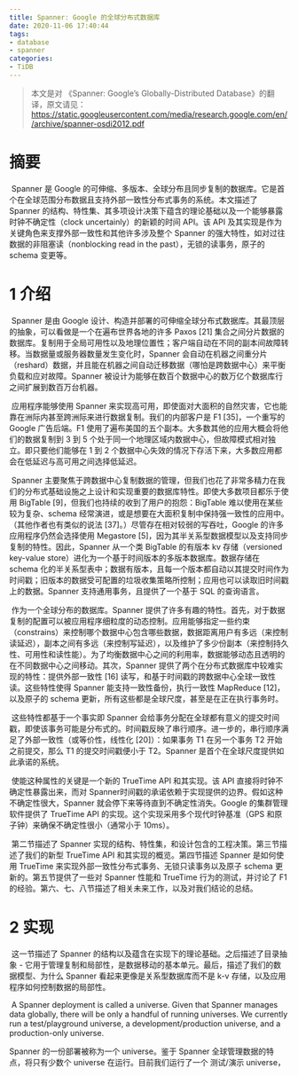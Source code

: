 ```yaml
---
title: Spanner: Google 的全球分布式数据库
date: 2020-11-06 17:40:44
tags:
- database
- spanner
categories:
- TiDB
---
```


> 本文是对 《Spanner: Google’s Globally-Distributed Database》的翻译，原文请见：https://static.googleusercontent.com/media/research.google.com/en//archive/spanner-osdi2012.pdf

# 摘要

​        Spanner 是 Google 的可伸缩、多版本、全球分布且同步复制的数据库。它是首个在全球范围分布数据且支持外部一致性分布式事务的系统。本文描述了 Spanner 的结构、特性集、其多项设计决策下蕴含的理论基础以及一个能够暴露时钟不确定性（clock uncertainly）的新颖的时间 API。该 API 及其实现是作为关键角色来支撑外部一致性和其他许多涉及整个 Spanner 的强大特性，如对过往数据的非阻塞读（nonblocking read in the past），无锁的读事务，原子的 schema 变更等。

# 1 介绍

​        Spanner 是由 Google 设计、构造并部署的可伸缩全球分布式数据库。其最顶层的抽象，可以看做是一个在遍布世界各地的许多 Paxos [21] 集合之间分片数据的数据库。复制用于全局可用性以及地理位置性；客户端自动在不同的副本间故障转移。当数据量或服务器数量发生变化时，Spanner 会自动在机器之间重分片（reshard）数据，并且能在机器之间自动迁移数据（哪怕是跨数据中心）来平衡负载和应对故障。Spanner 被设计为能够在数百个数据中心的数万亿个数据库行之间扩展到数百万台机器。

​        应用程序能够使用 Spanner 来实现高可用，即使面对大面积的自然灾害，它也能靠在洲际内甚至跨洲际来进行数据复制。我们的内部客户是 F1 [35]，一个重写的 Google 广告后端。F1 使用了遍布美国的五个副本。大多数其他的应用大概会将他们的数据复制到 3 到 5 个处于同一个地理区域内数据中心，但故障模式相对独立。即只要他们能够在 1 到 2 个数据中心失效的情况下存活下来，大多数应用都会在低延迟与高可用之间选择低延迟。

​        Spanner 主要聚焦于跨数据中心复制数据的管理，但我们也花了非常多精力在我们的分布式基础设施之上设计和实现重要的数据库特性。即使大多数项目都乐于使用 BigTable [9]，但我们也持续的收到了用户的抱怨：BigTable 难以使用在某些较为复杂、schema 经常演进，或是想要在大面积复制中保持强一致性的应用中。（其他作者也有类似的说法 [37]。）尽管存在相对较弱的写吞吐，Google 的许多应用程序仍然会选择使用 Megastore [5]，因为其半关系型数据模型以及支持同步复制的特性。因此，Spanner 从一个类 BigTable 的有版本 kv 存储（versioned key-value store）进化为一个基于时间版本的多版本数据库。数据存储在 schema 化的半关系型表中；数据有版本，且每一个版本都自动以其提交时间作为时间戳；旧版本的数据受可配置的垃圾收集策略所控制；应用也可以读取旧时间戳上的数据。Spanner 支持通用事务，且提供了一个基于 SQL 的查询语言。

​        作为一个全球分布的数据库。Spanner 提供了许多有趣的特性。首先，对于数据复制的配置可以被应用程序细粒度的动态控制。应用能够指定一些约束（constrains）来控制哪个数据中心包含哪些数据，数据距离用户有多远（来控制读延迟），副本之间有多远（来控制写延迟），以及维护了多少份副本（来控制持久性、可用性和读性能）。为了均衡数据中心之间的利用率，数据能够动态且透明的在不同数据中心之间移动。其次，Spanner 提供了两个在分布式数据库中较难实现的特性：提供外部一致性 [16] 读写，和基于时间戳的跨数据中心全球一致性读。这些特性使得 Spanner 能支持一致性备份，执行一致性 MapReduce [12]，以及原子的 schema 更新，所有这些都是全球尺度，甚至是在正在执行事务时。

​        这些特性都基于一个事实即 Spanner 会给事务分配在全球都有意义的提交时间戳，即使该事务可能是分布式的。时间戳反映了串行顺序。进一步的，串行顺序满足了外部一致性（或等价性，线性化 [20]）：如果事务 T1 在另一个事务 T2 开始之前提交，那么 T1 的提交时间戳便小于 T2。Spanner 是首个在全球尺度提供如此承诺的系统。

​        使能这种属性的关键是一个新的 TrueTime API 和其实现。该 API 直接将时钟不确定性暴露出来，而对 Spanner时间戳的承诺依赖于实现提供的边界。假如这种不确定性很大，Spanner 就会停下来等待直到不确定性消失。Google 的集群管理软件提供了 TrueTime API 的实现。这个实现采用多个现代时钟基准（GPS 和原子钟）来确保不确定性很小（通常小于 10ms）。

​        第二节描述了 Spanner 实现的结构、特性集，和设计包含的工程决策。第三节描述了我们的新型 TrueTime API 和其实现的概览。第四节描述 Spanner 是如何使用 TrueTime 来实现外部一致性分布式事务、无锁只读事务以及原子 schema 更新的。第五节提供了一些对 Spanner 性能和 TrueTime 行为的测试，并讨论了 F1 的经验。第六、七、八节描述了相关未来工作，以及对我们结论的总结。

# 2 实现

​        这一节描述了 Spanner 的结构以及蕴含在实现下的理论基础。之后描述了目录抽象 - 它用于管理复制和局部性，是数据移动的基本单元。最后，描述了我们的数据模型、为什么 Spanner 看起来更像是关系型数据库而不是 k-v 存储，以及应用程序如何控制数据的局部性。

​        A Spanner deployment is called a universe. Given that Spanner manages data globally, there will be only a handful of running universes. We currently run a test/playground universe, a development/production universe, and a production-only universe.

Spanner 的一份部署被称为一个 universe。鉴于 Spanner 全球管理数据的特点，将只有少数个 universe 在运行。目前我们运行了一个 测试/演示 universe，

